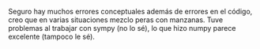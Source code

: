 Seguro hay muchos errores conceptuales además de errores en el código, creo que en varias situaciones mezclo peras con manzanas.
Tuve problemas al trabajar con sympy (no lo sé), lo que hizo numpy parece excelente (tampoco le sé).
